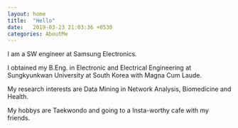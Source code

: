 ```yaml
---
layout: home
title:  "Hello"
date:   2019-03-23 21:03:36 +0530
categories: AboutMe
---
```

I am a SW engineer at Samsung Electronics.

I obtained my B.Eng. in Electronic and Electrical Engineering at Sungkyunkwan University at South Korea with Magna Cum Laude.

My research interests are Data Mining in Network Analysis, Biomedicine and Health.

My hobbys are Taekwondo and going to a Insta-worthy cafe with my friends.
